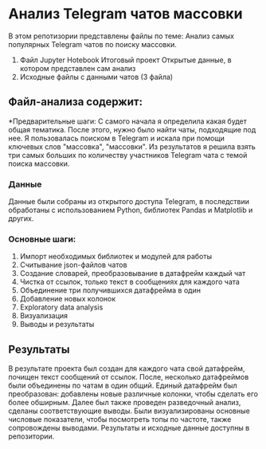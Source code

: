 # Анализ Telegram чатов массовки
В этом репотизории представлены файлы по теме: Анализ самых популярных Telegram чатов по поиску массовки. 

1. Файл Jupyter Hotebook Итоговый проект Открытые данные, в котором представлен сам анализ
2. Исходные файлы с данными чатов (3 файла)

## Файл-анализа содержит:
*Предварительные шаги:
С самого начала я определила какая будет общая тематика. После этого, нужно было найти чаты, подходящие под нее. Я пользовалась поиском в Telegram и искала при помощи ключевых слов "массовка", "массовки". Из результатов я решила взять три самых больших по количеству участников Telegram чата с темой поиска массовки.

### Данные
Данные были собраны из открытого доступа Telegram, в последствии обработаны с использованием Python, библиотек Pandas и Matplotlib и других.

### Основные шаги:
1. Импорт необходимых библиотек и модулей для работы
2. Считывание json-файлов чатов
3. Создание словарей, преобразовывание в датафрейм каждый чат
4. Чистка от ссылок, только текст в сообщениях для каждого чата
5. Объединение три получившихся датафрейма в один
6. Добавление новых колонок
7. Exploratory data analysis
8. Визуализация
9. Выводы и результаты

## Результаты
В результате проекта был создан для каждого чата свой датафрейм, почищен текст сообщений от ссылок. После, несколько датафреймов были объединены по чатам в один общий. Единый датафрейм был преобразован: добавлены новые различные колонки, чтобы сделать его более обширным. Далее был также проведен разведочный анализ, сделаны соответствующие выводы. Были визуализированы основные числовые показатели, чтобы посмотреть топы по частоте, также сопровождены выводами. Результаты и исходные данные доступны в репозитории.
